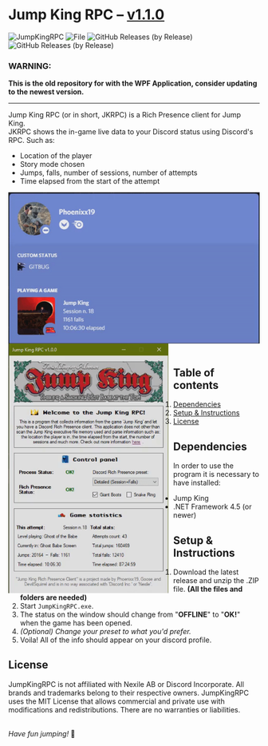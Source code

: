 # Jump King RPC – [v1.1.0](https://github.com/Phoenixx19/JumpKingRPC/releases/tag/v1.1.0)

![JumpKingRPC](https://img.shields.io/badge/Jump%20King-Discord%20RPC-red)
![File](https://img.shields.io/badge/file-.exe-blue)
![GitHub Releases (by Release)](https://img.shields.io/github/downloads/Phoenixx19/JumpKingRPC/v1.0.0/total)
![GitHub Releases (by Release)](https://img.shields.io/github/downloads/Phoenixx19/JumpKingRPC/v1.1.0/total)

### WARNING:
**This is the old repository for with the WPF Application, consider updating to the newest version.**

---

Jump King RPC (or in short, JKRPC) is a Rich Presence client for Jump King. <br>
JKRPC shows the in-game live data to your Discord status using Discord's RPC. Such as:
- Location of the player
- Story mode chosen
- Jumps, falls, number of sessions, number of attempts
- Time elapsed from the start of the attempt

<img src="https://raw.githubusercontent.com/Phoenixx19/JumpKingRPC/master/Old%20RPC/Customizable/discord.gif" alt="" style="float:left; margin-right:10px;" width="625" />&ensp;<img src="https://raw.githubusercontent.com/Phoenixx19/JumpKingRPC/master/Old%20RPC/Customizable/program.gif" alt="" style="float:left; margin-right:10px;" height="500" />

## Table of contents
1. [Dependencies](https://github.com/Phoenixx19/JumpKingRPC/blob/master/Old%20RPC/README.md#dependencies)
2. [Setup & Instructions](https://github.com/Phoenixx19/JumpKingRPC/blob/master/Old%20RPC/README.md#setup--instructions)
3. [License](https://github.com/Phoenixx19/JumpKingRPC/blob/master/Old%20RPC/README.md#license)

## Dependencies
In order to use the program it is necessary to have installed:
- Jump King
- .NET Framework 4.5 (or newer)

## Setup & Instructions
1. Download the latest release and unzip the .ZIP file. **(All the files and folders are needed)**
2. Start `JumpKingRPC.exe`.
3. The status on the window should change from "**OFFLINE**" to "**OK!**" when the game has been opened.
4. *(Optional) Change your preset to what you'd prefer.*
5. Voila! All of the info should appear on your discord profile.

## License

JumpKingRPC is not affiliated with Nexile AB or Discord Incorporate. All brands and trademarks belong to their respective owners. JumpKingRPC uses the MIT License that allows commercial and private use with modifications and redistributions. There are no warranties or liabilities.

<br>*Have fun jumping!* :crown:
